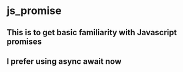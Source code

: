 # js_promise
## This is to get basic familiarity with Javascript promises 
## I prefer using async await now
